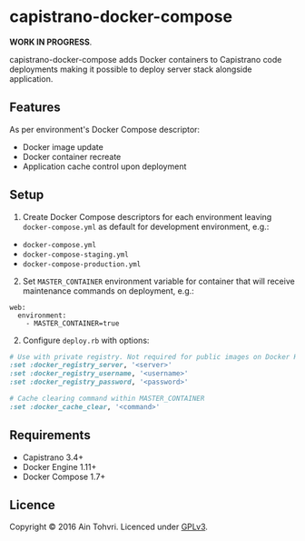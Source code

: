 # capistrano-docker-compose

__WORK IN PROGRESS__.

capistrano-docker-compose adds Docker containers to Capistrano code deployments making it possible to deploy server stack alongside application.

## Features

As per environment's Docker Compose descriptor:

- Docker image update
- Docker container recreate
- Application cache control upon deployment

## Setup

1. Create Docker Compose descriptors for each environment leaving `docker-compose.yml` as default for development environment, e.g.:
  - `docker-compose.yml`
  - `docker-compose-staging.yml`
  - `docker-compose-production.yml`
2. Set `MASTER_CONTAINER` environment variable for container that will receive maintenance commands on deployment, e.g.:

  ```
  web:
    environment:
      - MASTER_CONTAINER=true
  ```
2. Configure `deploy.rb` with options:

  ```ruby
  # Use with private registry. Not required for public images on Docker Hub.
  :set :docker_registry_server, '<server>'
  :set :docker_registry_username, '<username>'
  :set :docker_registry_password, '<password>'

  # Cache clearing command within MASTER_CONTAINER
  :set :docker_cache_clear, '<command>'
  ```

## Requirements

- Capistrano 3.4+
- Docker Engine 1.11+
- Docker Compose 1.7+

## Licence

Copyright © 2016 Ain Tohvri. Licenced under [GPLv3](LICENSE).
